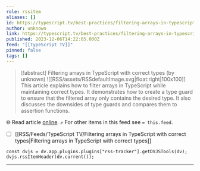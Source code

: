 ```yaml
---
role: rssitem
aliases: []
id: https://typescript.tv/best-practices/filtering-arrays-in-typescript-with-correct-types/
author: unknown
link: https://typescript.tv/best-practices/filtering-arrays-in-typescript-with-correct-types/
published: 2023-12-06T14:22:05.000Z
feed: "[[TypeScript TV]]"
pinned: false
tags: []
---
```


> [!abstract] Filtering arrays in TypeScript with correct types (by unknown)
> ![[RSS/assets/RSSdefaultImage.svg|float:right|100x100]] This article explains how to filter arrays in TypeScript while maintaining correct types. It demonstrates how to create a type guard to ensure that the filtered array only contains the desired type. It also discusses the downsides of type guards and compares them to assertion functions.

🌐 Read article [online](https://typescript.tv/best-practices/filtering-arrays-in-typescript-with-correct-types/). ⤴ For other items in this feed see `= this.feed`.

- [ ] [[RSS/Feeds/TypeScript TV/Filtering arrays in TypeScript with correct types|Filtering arrays in TypeScript with correct types]]

~~~dataviewjs
const dvjs = dv.app.plugins.plugins["rss-tracker"].getDVJSTools(dv);
dvjs.rssItemHeader(dv.current());
~~~

- - -

